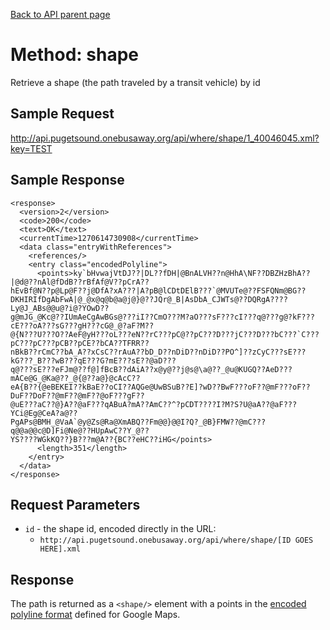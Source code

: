 [Back to API parent page](../index.html)

# Method: shape

Retrieve a shape (the path traveled by a transit vehicle) by id

## Sample Request

http://api.pugetsound.onebusaway.org/api/where/shape/1_40046045.xml?key=TEST

## Sample Response

    <response>
      <version>2</version>
      <code>200</code>
      <text>OK</text>
      <currentTime>1270614730908</currentTime>
      <data class="entryWithReferences">
        <references/>
        <entry class="encodedPolyline">
          <points>ky`bHvwajVtDJ??|DL??fDH|@BnALVH??n@HhA\NF??DBZHzBhA??|@d@??nAl@fDdB??rBfAf@V??pCrA??
    hEvBf@N??p@Lp@F??j@DfA?xA???|A?pB@lCDtDElB???`@MVUTe@??FSFQNm@BG??
    DKHIRIfDgAbFwA|@_@x@q@b@a@j@}@??JQr@_B|AsDbA_CJWTs@??DQRgA????Ly@J_ABs@@u@?i@?YOwD??
    g@mJG_@Kc@??IUmAeCgAwBGs@???iI??CmO???M?aO???sF???cI???q@???g@?kF???cE???oA???sG???gH???cG@_@?aF?M??
    @{N???U???O??AeF@yH???oL???eN??rC???pC@??pC???D???jC???D???bC???`C???pC???pC???pCB??pCE??bCA??TFRR??
    nBkB??rCmC??bA_A??xCsC??rAuA??bD_D??nDiD??nDiD??PO^]??zCyC???sE???kG???_B???wB???qE???G?mE???sE??@aD???
    q@???sE???eFJm@??f@]fBcB??dAiA??x@y@??j@s@\a@??_@u@KUGQ??AeD???mACe@G_@Ka@??_@{@??a@}@cAcC??
    eA{B??{@eBEKEI??kBaE??oCI??AQGe@UwBSuB??E]?wD??BwF???oF??@mF???oF??DuF??DoF??@mF??@mF??@oF???gF??
    @uE???aC??@}A??@aF???qABuA?mA??AmC??^?pCDT????I?M?S?U@aA??@aF???YCi@Eg@CeA?a@??
    PgAPs@BMH_@VaA`@y@Zs@Ra@XmABQ??Fm@@}@@I?Q?_@B}FMW??@mC???q@@a@@c@D]Fi@Ne@??HUpAwC??Y_@??
    YS????WGkKQ??}B???m@A??{BC??eHC??iHG</points>
          <length>351</length>
        </entry>
      </data>
    </response>

## Request Parameters

* `id` - the shape id, encoded directly in the URL:
    * `http://api.pugetsound.onebusaway.org/api/where/shape/[ID GOES HERE].xml`

## Response

The path is returned as a `<shape/>` element with a points in the [encoded polyline format](http://code.google.com/apis/maps/documentation/polylinealgorithm.html) defined for Google Maps.